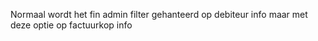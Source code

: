 Normaal wordt het fin admin filter gehanteerd op debiteur info maar met deze optie op factuurkop info